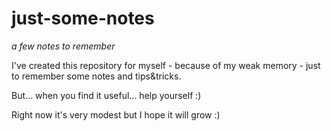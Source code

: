 # just-some-notes
*a few notes to remember*

I've created this repository for myself - because of my weak memory - just to remember some notes and tips&tricks.

But... when you find it useful... help yourself :)

Right now it's very modest but I hope it will grow :)
